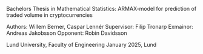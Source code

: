 Bachelors Thesis in Mathematical Statistics: ARMAX-model for prediction of traded volume in
cryptocurrencies

Authors: Willem Berner, Caspar Lennér 
Supervisor: Filip Tronarp
Exmainor: Andreas Jakobsson
Opponent: Robin Davidsson 


Lund University, Faculty of Engineering 
January 2025, Lund
